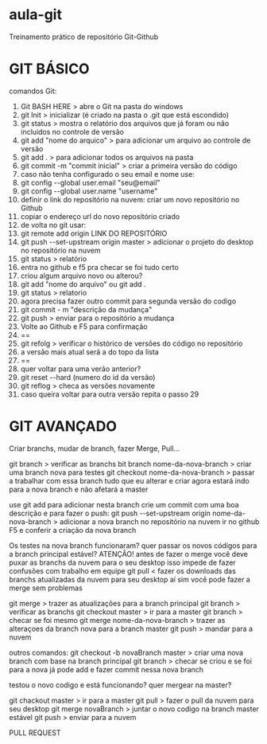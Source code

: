 # aula-git
Treinamento prático de repositório Git-Github

GIT BÁSICO
==========

comandos Git:

1. Git BASH HERE > abre o Git na pasta do windows
2. git Init > inicializar (é criado na pasta o .git que está escondido)
3. git status > mostra o relatório dos arquivos que já foram ou não incluidos no controle de versão
4. git add "nome do arquico" > para adicionar um arquivo ao controle de versão
5. git add . > para adicionar todos os arquivos na pasta
6. git commit -m "commit inicial" > criar a primeira versão do código
7. caso não tenha configurado o seu email e nome use:
8. git config --global user.email "seu@email"
9. git config --global user.name "username"
10. definir o link do repositório na nuvem: criar um novo repositório no Github
11. copiar o endereço url do novo repositório criado
12. de volta no git usar: 
13. git remote add origin LINK DO REPOSITÓRIO
14. git push --set-upstream origin master > adicionar o projeto do desktop no repositório na nuvem
15. git status > relatório
16. entra no github e f5 pra checar se foi tudo certo
17. criou algum arquivo novo ou alterou?
18. git add "nome do arquivo" ou git add .
19. git status > relatorio
20. agora precisa fazer outro commit para segunda versão do codigo
21. git commit - m "descrição da mudança"
22. git push > enviar para o repositório a mudança
23. Volte ao Github e F5 para confirmação 
24. ==
25. git refolg > verificar o histórico de versões do código no repositório
26. a versão mais atual será a do topo da lista
27. ==
28. quer voltar para uma verão anterior?
29. git reset --hard (numero do id da versão)
30. git reflog > checa as versões novamente
31. caso queira voltar para outra versão repita o passo 29

GIT AVANÇADO
============
Criar branchs, mudar de branch, fazer Merge, Pull...

git branch > verificar as branchs
bit branch nome-da-nova-branch > criar uma branch nova para testes
git checkout nome-da-nova-branch > passar a trabalhar com essa branch
tudo que eu alterar e criar agora estará indo para a nova branch e não afetará a master

use git add para adicionar nesta branch
crie um commit com uma boa descrição e para fazer o push:
git push --set-upstream origin nome-da-nova-branch > adicionar a nova branch no repositório na nuvem
ir no github F5 e conferir a criação da nova branch

Os testes na nova branch funcionaram? quer passar os novos códigos para a branch principal estável?
ATENÇÂO! antes de fazer o merge você deve puxar as branchs da nuvem para o seu desktop
isso impede de fazer confusões com trabalho em equipe
git pull < fazer os downloads das branchs atualizadas da nuvem para seu desktop
aí sim você pode fazer a merge sem problemas

git merge > trazer as atualizações para a branch principal
git branch > verificar as branchs
git checkout master > ir para a master
git branch > checar se foi mesmo
git merge nome-da-nova-branch > trazer as alteraçoes da branch nova para a branch master
git push > mandar para a nuvem

outros comandos:
git checkout -b novaBranch master > criar uma nova branch com base na branch principal
git branch > checar se criou e se foi para a nova
já pode add e fazer commit nessa nova branch

testou o novo codigo e está funcionando? quer mergear na master?

git chackout master > ir para a master
git pull > fazer o pull da nuvem para seu desktop
git merge novaBranch > juntar o novo codigo na branch master estável
git push > enviar para a nuvem

PULL REQUEST

